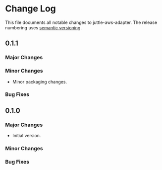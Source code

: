 # Change Log
This file documents all notable changes to juttle-aws-adapter. The release numbering uses [semantic versioning](http://semver.org).

## 0.1.1

### Major Changes

### Minor Changes
- Minor packaging changes.

### Bug Fixes

## 0.1.0

### Major Changes
- Initial version.

### Minor Changes

### Bug Fixes
